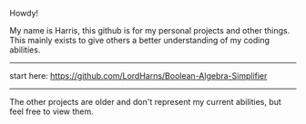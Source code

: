 Howdy!

My name is Harris, this github is for my personal projects and other things. This mainly exists to give others a better understanding of my coding abilities. 

---------
start here:
https://github.com/LordHarns/Boolean-Algebra-Simplifier


------
The other projects are older and don't represent my current abilities, but feel free to view them. 

<!---
LordHarns/LordHarns is a ✨ special ✨ repository because its `README.md` (this file) appears on your GitHub profile.
You can click the Preview link to take a look at your changes.
--->
